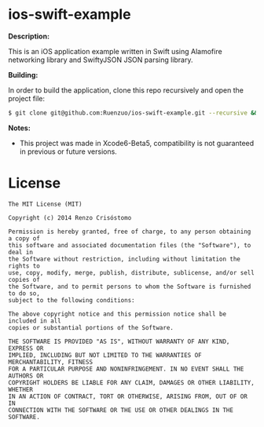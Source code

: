 ios-swift-example
=================

__Description:__  

This is an iOS application example written in Swift using Alamofire networking library and SwiftyJSON JSON parsing library.

__Building:__  

In order to build the application, clone this repo recursively and open the project file:

```sh
$ git clone git@github.com:Ruenzuo/ios-swift-example.git --recursive && open WeatherApp.xcodeproj
```

__Notes:__  

* This project was made in Xcode6-Beta5, compatibility is not guaranteed in previous or future versions.

License
=======

    The MIT License (MIT)

    Copyright (c) 2014 Renzo Crisóstomo

    Permission is hereby granted, free of charge, to any person obtaining a copy of
    this software and associated documentation files (the "Software"), to deal in
    the Software without restriction, including without limitation the rights to
    use, copy, modify, merge, publish, distribute, sublicense, and/or sell copies of
    the Software, and to permit persons to whom the Software is furnished to do so,
    subject to the following conditions:

    The above copyright notice and this permission notice shall be included in all
    copies or substantial portions of the Software.

    THE SOFTWARE IS PROVIDED "AS IS", WITHOUT WARRANTY OF ANY KIND, EXPRESS OR
    IMPLIED, INCLUDING BUT NOT LIMITED TO THE WARRANTIES OF MERCHANTABILITY, FITNESS
    FOR A PARTICULAR PURPOSE AND NONINFRINGEMENT. IN NO EVENT SHALL THE AUTHORS OR
    COPYRIGHT HOLDERS BE LIABLE FOR ANY CLAIM, DAMAGES OR OTHER LIABILITY, WHETHER
    IN AN ACTION OF CONTRACT, TORT OR OTHERWISE, ARISING FROM, OUT OF OR IN
    CONNECTION WITH THE SOFTWARE OR THE USE OR OTHER DEALINGS IN THE SOFTWARE.
